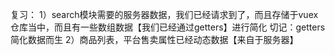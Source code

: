 复习：
1）search模块需要的服务器数据，我们已经请求到了，而且存储于vuex仓库当中，而且有一些数组数据【我们已经通过getters】进行简化
切记：getters简化数据而生
2）商品列表，平台售卖属性已经动态数据【来自于服务器】
